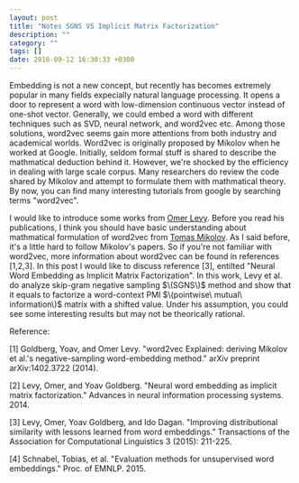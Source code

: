 ```yaml
---
layout: post
title: "Notes SGNS VS Implicit Matrix Factorization"
description: ""
category: ""
tags: []
date: 2016-09-12 16:30:33 +0300
---
```


Embedding is not a new concept, but recently has becomes extremely popular in many fields expecially natural language processing. It opens a door to represent a word with low-dimension continuous vector instead of one-shot vector. Generally, we could embed a word with different techniques such as SVD, neural network, and word2vec etc. Among those solutions, word2vec seems gain more attentions from both industry and academical worlds. Word2vec is originally proposed by Mikolov when he worked at Google. Initially, seldom formal stuff is shared to describe the mathmatical deduction behind it. However, we're shocked by the efficiency in dealing with large scale corpus. Many researchers do review the code shared by Mikolov and attempt to formulate them with mathmatical theory. By now, you can find many interesting tutorials from google by searching terms "word2vec". 

I would like to introduce some works from [Omer Levy](https://levyomer.wordpress.com/). Before you read his publications, I think you should have basic understanding about mathmatical formulation of word2vec from [Tomas Mikolov](https://papers.nips.cc/paper/5021-distributed-representations-of-words-and-phrases-and-their-compositionality.pdf). As I said before, it's a little hard to follow Mikolov's papers. So if you're not familiar with word2vec, more information about word2vec can be found in references [1,2,3]. In this post I would like to discuss reference [3], entilted "Neural Word Embedding as Implicit Matrix Factorization". In this work, Levy et al. do analyze skip-gram negative sampling $\(SGNS\)$ method and show that it equals to factorize a word-context PMI $\(pointwise\ mutual\ information\)$ matrix with a shifted value. Under his assumption, you could see some interesting results but may not be theorically rational.

Reference:

[1] Goldberg, Yoav, and Omer Levy. "word2vec Explained: deriving Mikolov et al.'s negative-sampling word-embedding method." arXiv preprint arXiv:1402.3722 (2014).

[2] Levy, Omer, and Yoav Goldberg. "Neural word embedding as implicit matrix factorization." Advances in neural information processing systems. 2014.

[3] Levy, Omer, Yoav Goldberg, and Ido Dagan. "Improving distributional similarity with lessons learned from word embeddings." Transactions of the Association for Computational Linguistics 3 (2015): 211-225.

[4] Schnabel, Tobias, et al. "Evaluation methods for unsupervised word embeddings." Proc. of EMNLP. 2015.

